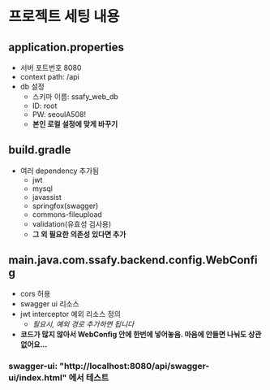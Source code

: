 # 프로젝트 세팅 내용

## application.properties
- 서버 포트번호 8080
- context path: /api
- db 설정
  - 스키마 이름: ssafy_web_db
  - ID: root
  - PW: seoulA508!
  - **본인 로컬 설정에 맞게 바꾸기**


## build.gradle
- 여러 dependency 추가됨
  - jwt
  - mysql
  - javassist
  - springfox(swagger)
  - commons-fileupload
  - validation(유효성 검사용)
  - **그 외 필요한 의존성 있다면 추가**


## main.java.com.ssafy.backend.config.WebConfig
- cors 허용
- swagger ui 리소스
- jwt interceptor 예외 리소스 정의
  - *필요시, 예외 경로 추가하면 됩니다*
- **코드가 많지 않아서 WebConfig 안에 한번에 넣어놓음. 마음에 안들면 나눠도 상관없어요...**


### swagger-ui: "http://localhost:8080/api/swagger-ui/index.html" 에서 테스트